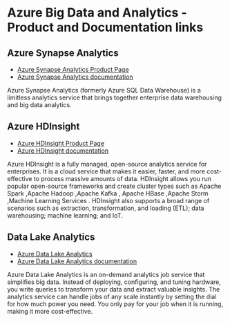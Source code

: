 # Azure Big Data and Analytics - Product and Documentation links

## Azure Synapse Analytics
* [Azure Synapse Analytics Product Page](https://azure.microsoft.com/en-us/services/synapse-analytics/)
* [Azure Synapse Analytics documentation](https://docs.microsoft.com/en-us/azure/synapse-analytics/sql-data-warehouse/)

Azure Synapse Analytics (formerly Azure SQL Data Warehouse) is a limitless analytics service that brings together enterprise data warehousing and big data analytics.


## Azure HDInsight
* [Azure HDInsight Product Page](https://azure.microsoft.com/en-us/services/hdinsight/)
* [Azure HDInsight documentation](https://docs.microsoft.com/en-us/azure/hdinsight/)

Azure HDInsight is a fully managed, open-source analytics service for enterprises. It is a cloud service that makes it easier, faster, and more cost-effective to process massive amounts of data. HDInsight allows you run popular open-source frameworks and create cluster types such as Apache Spark ,Apache Hadoop ,Apache Kafka , Apache HBase ,Apache Storm ,Machine Learning Services . HDInsight also supports a broad range of scenarios such as extraction, transformation, and loading (ETL); data warehousing; machine learning; and IoT.

## Data Lake Analytics
* [Azure Data Lake Analytics](https://azure.microsoft.com/en-us/services/data-lake-analytics/)
* [Azure Data Lake Analytics documentation](https://docs.microsoft.com/en-us/azure/data-lake-analytics/)

Azure Data Lake Analytics is an on-demand analytics job service that simplifies big data. Instead of deploying, configuring, and tuning hardware, you write queries to transform your data and extract valuable insights. The analytics service can handle jobs of any scale instantly by setting the dial for how much power you need. You only pay for your job when it is running, making it more cost-effective.



